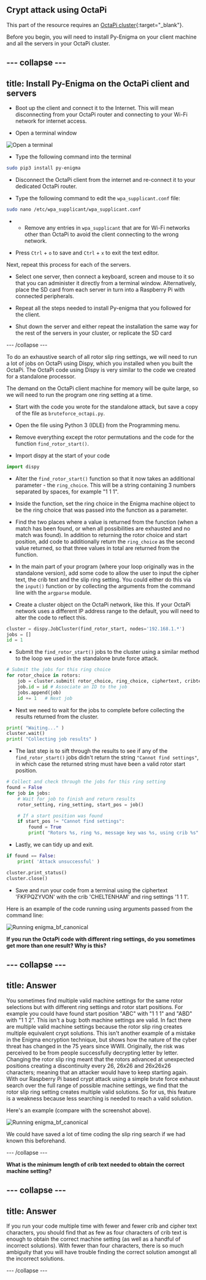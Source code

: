 ## Crypt attack using OctaPi

This part of the resource requires an [OctaPi cluster](https://projects.raspberrypi.org/en/projects/build-an-octapi){:target="_blank"}.

Before you begin, you will need to install Py-Enigma on your client machine and all the servers in your OctaPi cluster.

--- collapse ---
---
title: Install Py-Enigma on the OctaPi client and servers
---

+ Boot up the client and connect it to the Internet. This will mean disconnecting from your OctaPi router and connecting to your Wi-Fi network for internet access.

+ Open a terminal window

![Open a terminal](images/terminal.png)

+ Type the following command into the terminal

```bash
sudo pip3 install py-enigma
```

+ Disconnect the OctaPi client from the internet and re-connect it to your dedicated OctaPi router.

+ Type the following command to edit the `wpa_supplicant.conf` file:

```bash
sudo nano /etc/wpa_supplicant/wpa_supplicant.conf
```

+ + Remove any entries in `wpa_supplicant` that are for Wi-Fi networks other than OctaPi to avoid the client connecting to the wrong network.

+ Press `Ctrl` + `o` to save and `Ctrl` + `x` to exit the text editor.

Next, repeat this process for each of the servers.

+ Select one server, then connect a keyboard, screen and mouse to it so that you can administer it directly from a terminal window. Alternatively, place the SD card from each server in turn into a Raspberry Pi with connected peripherals.

+ Repeat all the steps needed to install Py-enigma that you followed for the client.

+ Shut down the server and either repeat the installation the same way for the rest of the servers in your cluster, or replicate the SD card

--- /collapse ---

To do an exhaustive search of all rotor slip ring settings, we will need to run a lot of jobs on OctaPi using Dispy, which you installed when you built the OctaPi. The OctaPi code using Dispy is very similar to the code we created for a standalone processor.

The demand on the OctaPi client machine for memory will be quite large, so we will need to run the program one ring setting at a time.

+ Start with the code you wrote for the standalone attack, but save a copy of the file as `bruteforce_octapi.py`.

+ Open the file using Python 3 (IDLE) from the Programming menu.

+ Remove everything except the rotor permutations and the code for the function `find_rotor_start()`.

+ Import dispy at the start of your code

```python
import dispy
```

+ Alter the `find_rotor_start()` function so that it now takes an additional parameter - the `ring_choice`. This will be a string containing 3 numbers separated by spaces, for example "1 1 1".

+ Inside the function, set the ring choice in the Enigma machine object to be the ring choice that was passed into the function as a parameter.

+ Find the two places where a value is returned from the function (when a match has been found, or when all possibilities are exhausted and no match was found). In addition to returning the rotor choice and start position, add code to additionally return the `ring_choice` as the second value returned, so that three values in total are returned from the function.

+ In the main part of your program (where your loop originally was in the standalone version), add some code to allow the user to input the cipher text, the crib text and the slip ring setting. You could either do this via the `input()` function or by collecting the arguments from the command line with the `argparse` module.

+ Create a cluster object on the OctaPi network, like this. If your OctaPi network uses a different IP address range to the default, you will need to alter the code to reflect this.

```python
cluster = dispy.JobCluster(find_rotor_start, nodes='192.168.1.*')
jobs = []
id = 1    
```

+  Submit the `find_rotor_start()` jobs to the cluster using a similar method to the loop we used in the standalone brute force attack.

```python
# Submit the jobs for this ring choice
for rotor_choice in rotors:
    job = cluster.submit( rotor_choice, ring_choice, ciphertext, cribtext )
    job.id = id # Associate an ID to the job
    jobs.append(job)
    id += 1   # Next job
```

+ Next we need to wait for the jobs to complete before collecting the results returned from the cluster.

```python
print( "Waiting..." )
cluster.wait()
print( "Collecting job results" )
```

+ The last step is to sift through the results to see if any of the `find_rotor_start()` jobs didn't return the string `"Cannot find settings"`, in which case the returned string must have been a valid rotor start position.

```python
# Collect and check through the jobs for this ring setting
found = False
for job in jobs:
    # Wait for job to finish and return results
    rotor_setting, ring_setting, start_pos = job()

    # If a start position was found
    if start_pos != "Cannot find settings":
        found = True
        print( "Rotors %s, ring %s, message key was %s, using crib %s" % (rotor_setting, ring_setting, start_pos, cribtext) )
```

+ Lastly, we can tidy up and exit.

```python
if found == False:
    print( 'Attack unsuccessful' )

cluster.print_status()
cluster.close()
```

+ Save and run your code from a terminal using the ciphertext 'FKFPQZYVON' with the crib 'CHELTENHAM' and ring settings '1 1 1'.

Here is an example of the code running using arguments passed from the command line:

![Running enigma_bf_canonical](images/enigma-canonical-qjf.png)

**If you run the OctaPi code with different ring settings, do you sometimes get more than one result? Why is this?**

--- collapse ---
---
title: Answer
---

You sometimes find multiple valid machine settings for the same rotor selections but with different ring settings and rotor start positions. For example you could have found start position "ABC" with "1 1 1" and "ABD" with "1 1 2". This isn't a bug: both machine settings are valid. In fact there are multiple valid machine settings because the rotor slip ring creates multiple equivalent crypt solutions. This isn't another example of a mistake in the Enigma encryption technique, but shows how the nature of the cyber threat has changed in the 75 years since WWII. Originally, the risk was perceived to be from people successfully decrypting letter by letter. Changing the rotor slip ring meant that the rotors advanced at unexpected positions creating a discontinuity every 26, 26x26 and 26x26x26 characters; meaning that an attacker would have to keep starting again. With our Raspberry Pi based crypt attack using a simple brute force exhaust search over the full range of possible machine settings, we find that the rotor slip ring setting creates multiple valid solutions. So for us, this feature is a weakness because less searching is needed to reach a valid solution.

Here's an example (compare with the screenshot above).

  ![Running enigma_bf_canonical](images/enigma-canonical-qjg.png)

We could have saved a lot of time coding the slip ring search if we had known this beforehand.

--- /collapse ---

**What is the minimum length of crib text needed to obtain the correct machine setting?**

--- collapse ---
---
title: Answer
---
If you run your code multiple time with fewer and fewer crib and cipher text characters, you should find that as few as four characters of crib text is enough to obtain the correct machine setting (as well as a handful of incorrect solutions). With fewer than four characters, there is so much ambiguity that you will have trouble finding the correct solution amongst all the incorrect solutions.

--- /collapse ---
